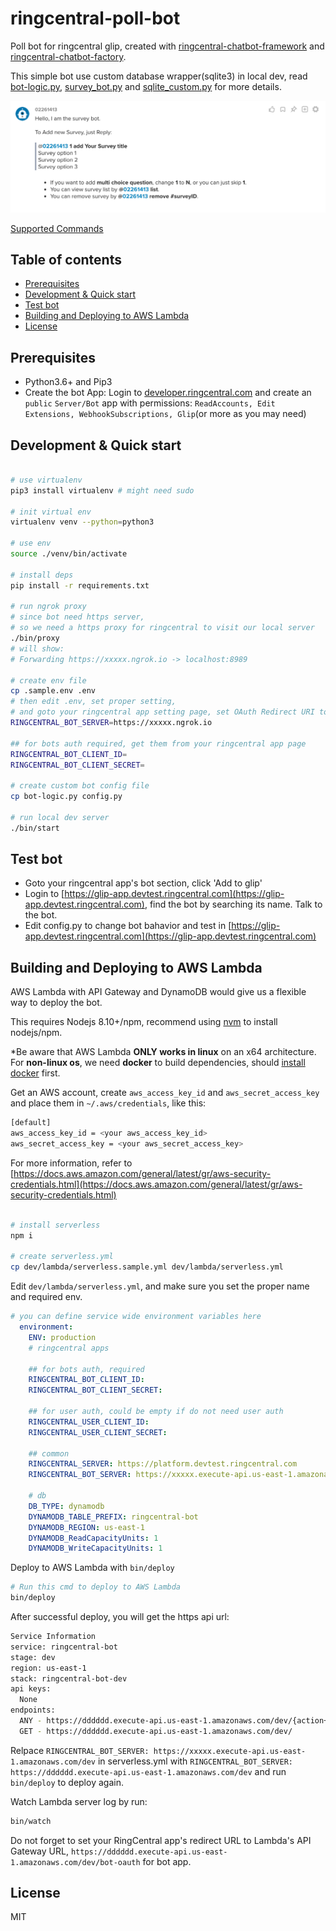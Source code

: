 
# ringcentral-poll-bot <!-- omit in toc -->

Poll bot for ringcentral glip, created with [ringcentral-chatbot-framework](https://github.com/zxdong262/ringcentral-chatbot-python) and [ringcentral-chatbot-factory](https://github.com/zxdong262/ringcentral-chatbot-factory-py).

This simple bot use custom database wrapper(sqlite3) in local dev, read [bot-logic.py](bot-logic.py), [survey_bot.py](survey_bot.py) and [sqlite_custom.py](sqlite_custom.py) for more details.

![screenshots/00hello.png](screenshots/00hello.png)

[Supported Commands](supported-commands.md)

## Table of contents <!-- omit in toc -->

- [Prerequisites](#prerequisites)
- [Development & Quick start](#development--quick-start)
- [Test bot](#test-bot)
- [Building and Deploying to AWS Lambda](#building-and-deploying-to-aws-lambda)
- [License](#license)

## Prerequisites

- Python3.6+ and Pip3
- Create the bot App: Login to [developer.ringcentral.com](https://developer.ringcentral.com) and create an `public` `Server/Bot` app with permissions: `ReadAccounts, Edit Extensions, WebhookSubscriptions, Glip`(or more as you may need)

## Development & Quick start

```bash

# use virtualenv
pip3 install virtualenv # might need sudo

# init virtual env
virtualenv venv --python=python3

# use env
source ./venv/bin/activate

# install deps
pip install -r requirements.txt

# run ngrok proxy
# since bot need https server,
# so we need a https proxy for ringcentral to visit our local server
./bin/proxy
# will show:
# Forwarding https://xxxxx.ngrok.io -> localhost:8989

# create env file
cp .sample.env .env
# then edit .env, set proper setting,
# and goto your ringcentral app setting page, set OAuth Redirect URI to https://https://xxxxx.ngrok.io/bot-oauth
RINGCENTRAL_BOT_SERVER=https://xxxxx.ngrok.io

## for bots auth required, get them from your ringcentral app page
RINGCENTRAL_BOT_CLIENT_ID=
RINGCENTRAL_BOT_CLIENT_SECRET=

# create custom bot config file
cp bot-logic.py config.py

# run local dev server
./bin/start
```

## Test bot

- Goto your ringcentral app's bot section, click 'Add to glip'
- Login to [https://glip-app.devtest.ringcentral.com](https://glip-app.devtest.ringcentral.com), find the bot by searching its name. Talk to the bot.
- Edit config.py to change bot bahavior and test in [https://glip-app.devtest.ringcentral.com](https://glip-app.devtest.ringcentral.com)

## Building and Deploying to AWS Lambda

AWS Lambda with API Gateway and DynamoDB would give us a flexible way to deploy the bot.

This requires Nodejs 8.10+/npm, recommend using [nvm](https://github.com/creationix/nvm) to install nodejs/npm.

*Be aware that AWS Lambda **ONLY works in linux** on an x64 architecture. For **non-linux os**, we need **docker** to build dependencies, should [install docker](https://docs.docker.com/docker-for-mac/) first.

Get an AWS account, create `aws_access_key_id` and `aws_secret_access_key` and place them in `~/.aws/credentials`, like this:

```bash
[default]
aws_access_key_id = <your aws_access_key_id>
aws_secret_access_key = <your aws_secret_access_key>
```

For more information, refer to [https://docs.aws.amazon.com/general/latest/gr/aws-security-credentials.html](https://docs.aws.amazon.com/general/latest/gr/aws-security-credentials.html)

```bash

# install serverless
npm i

# create serverless.yml
cp dev/lambda/serverless.sample.yml dev/lambda/serverless.yml
```

Edit `dev/lambda/serverless.yml`, and make sure you set the proper name and required env.

```yml
# you can define service wide environment variables here
  environment:
    ENV: production
    # ringcentral apps

    ## for bots auth, required
    RINGCENTRAL_BOT_CLIENT_ID:
    RINGCENTRAL_BOT_CLIENT_SECRET:

    ## for user auth, could be empty if do not need user auth
    RINGCENTRAL_USER_CLIENT_ID:
    RINGCENTRAL_USER_CLIENT_SECRET:

    ## common
    RINGCENTRAL_SERVER: https://platform.devtest.ringcentral.com
    RINGCENTRAL_BOT_SERVER: https://xxxxx.execute-api.us-east-1.amazonaws.com/dev

    # db
    DB_TYPE: dynamodb
    DYNAMODB_TABLE_PREFIX: ringcentral-bot
    DYNAMODB_REGION: us-east-1
    DYNAMODB_ReadCapacityUnits: 1
    DYNAMODB_WriteCapacityUnits: 1

```

Deploy to AWS Lambda with `bin/deploy`

```bash
# Run this cmd to deploy to AWS Lambda
bin/deploy
```

After successful deploy, you will get the https api url:

```bash
Service Information
service: ringcentral-bot
stage: dev
region: us-east-1
stack: ringcentral-bot-dev
api keys:
  None
endpoints:
  ANY - https://dddddd.execute-api.us-east-1.amazonaws.com/dev/{action+}
  GET - https://dddddd.execute-api.us-east-1.amazonaws.com/dev/
```

Relpace `RINGCENTRAL_BOT_SERVER: https://xxxxx.execute-api.us-east-1.amazonaws.com/dev` in serverless.yml with
`RINGCENTRAL_BOT_SERVER: https://dddddd.execute-api.us-east-1.amazonaws.com/dev`
 and run `bin/deploy` to deploy again.

Watch Lambda server log by run:

```bash
bin/watch
```

Do not forget to set your RingCentral app's redirect URL to Lambda's API Gateway URL, `https://dddddd.execute-api.us-east-1.amazonaws.com/dev/bot-oauth` for bot app.

## License

MIT
  